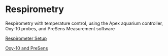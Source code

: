 # Respirometry
Respirometry with temperature control, using the Apex aquarium controller, Oxy-10 probes, and PreSens Measurement software

[Respirometer Setup](Respirometer_SOP.md)

[Oxy-10 and PreSens](PreSens_SOP.md)
